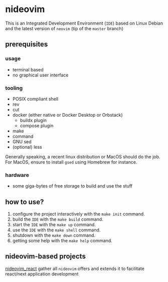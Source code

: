 # nideovim

This is an Integrated Development Environment (`IDE`) based on Linux Debian and
the latest version of `neovim` (tip of the `master` branch)

## prerequisites

### usage

- terminal based
- no graphical user interface

### tooling

- POSIX compliant shell
- rev
- cut
- docker (either native or Docker Desktop or Orbstack)
  - buildx plugin
  - compose plugin
- make
- command
- GNU sed
- (optional) less

Generally speaking, a recent linux distribution or MacOS should do the job.
For MacOS, ensure to install `gsed` using Homebrew for instance.

### hardware

- some giga-bytes of free storage to build and use the stuff

## how to use?

1. configure the project interactively with the `make init` command.
2. build the `IDE` with the `make build` command.
3. start the `IDE` with the `make up` command.
4. use the `IDE` with the `make shell` command.
5. shutdown with the `make down` command.
6. getting some help with the `make help` command.

## nideovim-based projects

[nideovim_react](https://github.com/MetaBarj0/nideovim_react.git) gather all
`nideovim` offers and extends it to facilitate react/next application
development
